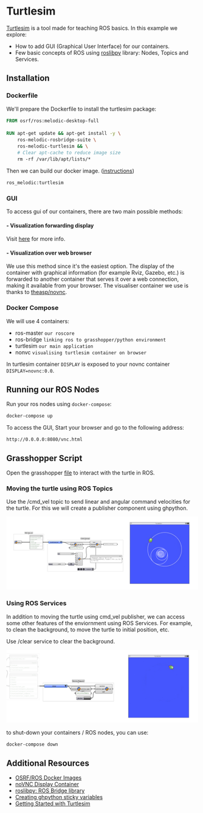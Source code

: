 # Turtlesim

[Turtlesim](http://wiki.ros.org/turtlesim) is a tool made for teaching ROS basics. In this example we explore:

- How to add GUI (Graphical User Interface) for our containers.
- Few basic concepts of ROS using [roslibpy](https://roslibpy.readthedocs.io/en/latest/index.html) library: Nodes, Topics and Services.

## Installation

### Dockerfile

We'll prepare the Dockerfile to install the turtlesim package:

```Dockerfile
FROM osrf/ros:melodic-desktop-full

RUN apt-get update && apt-get install -y \
    ros-melodic-rosbridge-suite \
    ros-melodic-turtlesim && \
    # Clear apt-cache to reduce image size
    rm -rf /var/lib/apt/lists/*
```

Then we can build our docker image. ([instructions](https://github.com/MRAC-IAAC/ROSinGrasshopper/tree/main/00-HelloWorld%20in%20Docker#building-our-first-image-using-dockerfile))

```Bash
ros_melodic:turtlesim
```

### GUI

To access gui of our containers, there are two main possible methods:

#### - Visualization forwarding display

Visit [here](https://gramaziokohler.github.io/compas_fab/latest/backends/web_x11_gui.html#visualization-forwarding-display-1) for more info.

#### - Visualization over web browser
  
We use this method since it's the easiest option. The display of the container with graphical information (for example Rviz, Gazebo, etc.) is forwarded to another container that serves it over a web connection, making it available from your browser. The visualiser container we use is thanks to [theasp/novnc](https://hub.docker.com/r/theasp/novnc/).

### Docker Compose

We will use 4 containers:

- ros-master `our roscore`
- ros-bridge `linking ros to grasshopper/python environment`
- turtlesim `our main application`
- nonvc `visualising turtlesim container on browser`

In turtlesim container `DISPLAY` is exposed to your novnc container `DISPLAY=novnc:0.0`.

## Running our ROS Nodes

Run your ros nodes using `docker-compose`:

```Bash
docker-compose up
```

To access the GUI, Start your browser and go to the following address:

```Link
http://0.0.0.0:8080/vnc.html
```

## Grasshopper Script

Open the grasshopper [file](Turtlesim.gh) to interact with the turtle in ROS.

### Moving the turtle using ROS Topics

Use the /cmd_vel topic to send linear and angular command velocities for the turtle. For this we will create a publisher component using ghpython.

![publisher](media/Publisher.jpg)

### Using ROS Services

In addition to moving the turtle using cmd_vel publisher, we can access some other features of the enviornment using ROS Services.
For example, to clean the background, to move the turtle to initial position, etc.

Use /clear service to clear the background.

![services](./media/ServiceCall.jpg)

to shut-down your containers / ROS nodes, you can use:

```bash
docker-compose down
```

## Additional Resources

- [OSRF/ROS Docker Images](https://hub.docker.com/r/osrf/ros/tags?page=1&ordering=last_updated)
- [noVNC Display Container](https://hub.docker.com/r/theasp/novnc)
- [roslibpy: ROS Bridge library](https://roslibpy.readthedocs.io/en/latest/index.html)
- [Creating ghpython sticky variables](https://developer.rhino3d.com/guides/rhinopython/ghpython-global-sticky/)
- [Getting Started with Turtlesim](http://wiki.ros.org/turtlesim)
